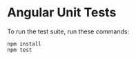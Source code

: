 Angular Unit Tests
==================

To run the test suite, run these commands:

    npm install
    npm test
